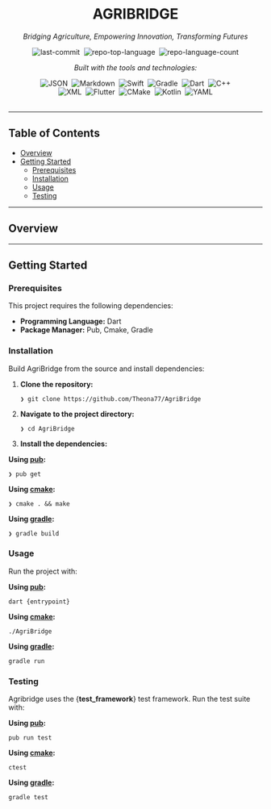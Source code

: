 <div class="prose prose-sm md:prose-base lg:prose-lg max-w-none prose-headings:font-bold prose-a:text-blue-600" style="user-select: none;"><div id="top" class="">

<div align="center" class="text-center">
<h1>AGRIBRIDGE</h1>
<p><em>Bridging Agriculture, Empowering Innovation, Transforming Futures</em></p>

<img alt="last-commit" src="https://img.shields.io/github/last-commit/Theona77/AgriBridge?style=flat&amp;logo=git&amp;logoColor=white&amp;color=0080ff" class="inline-block mx-1" style="margin: 0px 2px;">
<img alt="repo-top-language" src="https://img.shields.io/github/languages/top/Theona77/AgriBridge?style=flat&amp;color=0080ff" class="inline-block mx-1" style="margin: 0px 2px;">
<img alt="repo-language-count" src="https://img.shields.io/github/languages/count/Theona77/AgriBridge?style=flat&amp;color=0080ff" class="inline-block mx-1" style="margin: 0px 2px;">
<p><em>Built with the tools and technologies:</em></p>
<img alt="JSON" src="https://img.shields.io/badge/JSON-000000.svg?style=flat&amp;logo=JSON&amp;logoColor=white" class="inline-block mx-1" style="margin: 0px 2px;">
<img alt="Markdown" src="https://img.shields.io/badge/Markdown-000000.svg?style=flat&amp;logo=Markdown&amp;logoColor=white" class="inline-block mx-1" style="margin: 0px 2px;">
<img alt="Swift" src="https://img.shields.io/badge/Swift-F05138.svg?style=flat&amp;logo=Swift&amp;logoColor=white" class="inline-block mx-1" style="margin: 0px 2px;">
<img alt="Gradle" src="https://img.shields.io/badge/Gradle-02303A.svg?style=flat&amp;logo=Gradle&amp;logoColor=white" class="inline-block mx-1" style="margin: 0px 2px;">
<img alt="Dart" src="https://img.shields.io/badge/Dart-0175C2.svg?style=flat&amp;logo=Dart&amp;logoColor=white" class="inline-block mx-1" style="margin: 0px 2px;">
<img alt="C++" src="https://img.shields.io/badge/C++-00599C.svg?style=flat&amp;logo=C++&amp;logoColor=white" class="inline-block mx-1" style="margin: 0px 2px;">
<br>
<img alt="XML" src="https://img.shields.io/badge/XML-005FAD.svg?style=flat&amp;logo=XML&amp;logoColor=white" class="inline-block mx-1" style="margin: 0px 2px;">
<img alt="Flutter" src="https://img.shields.io/badge/Flutter-02569B.svg?style=flat&amp;logo=Flutter&amp;logoColor=white" class="inline-block mx-1" style="margin: 0px 2px;">
<img alt="CMake" src="https://img.shields.io/badge/CMake-064F8C.svg?style=flat&amp;logo=CMake&amp;logoColor=white" class="inline-block mx-1" style="margin: 0px 2px;">
<img alt="Kotlin" src="https://img.shields.io/badge/Kotlin-7F52FF.svg?style=flat&amp;logo=Kotlin&amp;logoColor=white" class="inline-block mx-1" style="margin: 0px 2px;">
<img alt="YAML" src="https://img.shields.io/badge/YAML-CB171E.svg?style=flat&amp;logo=YAML&amp;logoColor=white" class="inline-block mx-1" style="margin: 0px 2px;">
</div>
<br>
<hr>
<h2>Table of Contents</h2>
<ul class="list-disc pl-4 my-0">
<li class="my-0"><a href="#overview">Overview</a></li>
<li class="my-0"><a href="#getting-started">Getting Started</a>
<ul class="list-disc pl-4 my-0">
<li class="my-0"><a href="#prerequisites">Prerequisites</a></li>
<li class="my-0"><a href="#installation">Installation</a></li>
<li class="my-0"><a href="#usage">Usage</a></li>
<li class="my-0"><a href="#testing">Testing</a></li>
</ul>
</li>
</ul>
<hr>
<h2>Overview</h2>
<hr>
<h2>Getting Started</h2>
<h3>Prerequisites</h3>
<p>This project requires the following dependencies:</p>
<ul class="list-disc pl-4 my-0">
<li class="my-0"><strong>Programming Language:</strong> Dart</li>
<li class="my-0"><strong>Package Manager:</strong> Pub, Cmake, Gradle</li>
</ul>
<h3>Installation</h3>
<p>Build AgriBridge from the source and install dependencies:</p>
<ol>
<li class="my-0">
<p><strong>Clone the repository:</strong></p>
<pre><code class="language-sh">❯ git clone https://github.com/Theona77/AgriBridge
</code></pre>
</li>
<li class="my-0">
<p><strong>Navigate to the project directory:</strong></p>
<pre><code class="language-sh">❯ cd AgriBridge
</code></pre>
</li>
<li class="my-0">
<p><strong>Install the dependencies:</strong></p>
</li>
</ol>
<p><strong>Using <a href="https://dart.dev/">pub</a>:</strong></p>
<pre><code class="language-sh">❯ pub get
</code></pre>
<p><strong>Using <a href="https://isocpp.org/">cmake</a>:</strong></p>
<pre><code class="language-sh">❯ cmake . &amp;&amp; make
</code></pre>
<p><strong>Using <a href="https://gradle.org/">gradle</a>:</strong></p>
<pre><code class="language-sh">❯ gradle build
</code></pre>
<h3>Usage</h3>
<p>Run the project with:</p>
<p><strong>Using <a href="https://dart.dev/">pub</a>:</strong></p>
<pre><code class="language-sh">dart {entrypoint}
</code></pre>
<p><strong>Using <a href="https://isocpp.org/">cmake</a>:</strong></p>
<pre><code class="language-sh">./AgriBridge
</code></pre>
<p><strong>Using <a href="https://gradle.org/">gradle</a>:</strong></p>
<pre><code class="language-sh">gradle run
</code></pre>
<h3>Testing</h3>
<p>Agribridge uses the {<strong>test_framework</strong>} test framework. Run the test suite with:</p>
<p><strong>Using <a href="https://dart.dev/">pub</a>:</strong></p>
<pre><code class="language-sh">pub run test
</code></pre>
<p><strong>Using <a href="https://isocpp.org/">cmake</a>:</strong></p>
<pre><code class="language-sh">ctest
</code></pre>
<p><strong>Using <a href="https://gradle.org/">gradle</a>:</strong></p>
<pre><code class="language-sh">gradle test
</code></pre>
</div></div>
